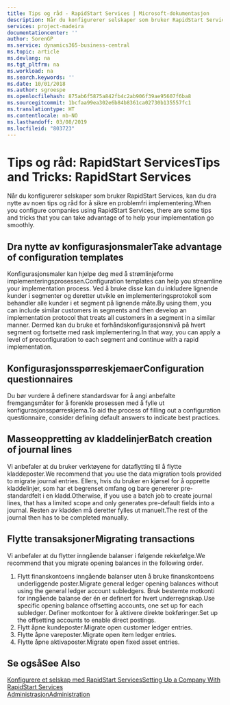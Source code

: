```yaml
---
title: Tips og råd - RapidStart Services | Microsoft-dokumentasjon
description: Når du konfigurerer selskaper som bruker RapidStart Services, kan du dra nytte av noen tips og råd for å sikre en problemfri implementering.
services: project-madeira
documentationcenter: ''
author: SorenGP
ms.service: dynamics365-business-central
ms.topic: article
ms.devlang: na
ms.tgt_pltfrm: na
ms.workload: na
ms.search.keywords: ''
ms.date: 10/01/2018
ms.author: sgroespe
ms.openlocfilehash: 875ab6f5875a842fb4c2ab906f39ae95607f6ba8
ms.sourcegitcommit: 1bcfaa99ea302e6b84b8361ca02730b135557fc1
ms.translationtype: HT
ms.contentlocale: nb-NO
ms.lasthandoff: 03/08/2019
ms.locfileid: "803723"
---
```

# <a name="tips-and-tricks-rapidstart-services"></a><span data-ttu-id="14ba2-103">Tips og råd: RapidStart Services</span><span class="sxs-lookup"><span data-stu-id="14ba2-103">Tips and Tricks: RapidStart Services</span></span>
<span data-ttu-id="14ba2-104">Når du konfigurerer selskaper som bruker RapidStart Services, kan du dra nytte av noen tips og råd for å sikre en problemfri implementering.</span><span class="sxs-lookup"><span data-stu-id="14ba2-104">When you configure companies using RapidStart Services, there are some tips and tricks that you can take advantage of to help your implementation go smoothly.</span></span>  

## <a name="take-advantage-of-configuration-templates"></a><span data-ttu-id="14ba2-105">Dra nytte av konfigurasjonsmaler</span><span class="sxs-lookup"><span data-stu-id="14ba2-105">Take advantage of configuration templates</span></span>  
<span data-ttu-id="14ba2-106">Konfigurasjonsmaler kan hjelpe deg med å strømlinjeforme implementeringsprosessen.</span><span class="sxs-lookup"><span data-stu-id="14ba2-106">Configuration templates can help you streamline your implementation process.</span></span> <span data-ttu-id="14ba2-107">Ved å bruke disse kan du inkludere lignende kunder i segmenter og deretter utvikle en implementeringsprotokoll som behandler alle kunder i et segment på lignende måte.</span><span class="sxs-lookup"><span data-stu-id="14ba2-107">By using them, you can include similar customers in segments and then develop an implementation protocol that treats all customers in a segment in a similar manner.</span></span> <span data-ttu-id="14ba2-108">Dermed kan du bruke et forhåndskonfigurasjonsnivå på hvert segment og fortsette med rask implementering.</span><span class="sxs-lookup"><span data-stu-id="14ba2-108">In that way, you can apply a level of preconfiguration to each segment and continue with a rapid implementation.</span></span>  

## <a name="configuration-questionnaires"></a><span data-ttu-id="14ba2-109">Konfigurasjonsspørreskjemaer</span><span class="sxs-lookup"><span data-stu-id="14ba2-109">Configuration questionnaires</span></span>  
<span data-ttu-id="14ba2-110">Du bør vurdere å definere standardsvar for å angi anbefalte fremgangsmåter for å forenkle prosessen med å fylle ut konfigurasjonsspørreskjema.</span><span class="sxs-lookup"><span data-stu-id="14ba2-110">To aid the process of filling out a configuration questionnaire, consider defining default answers to indicate best practices.</span></span>  

## <a name="batch-creation-of-journal-lines"></a><span data-ttu-id="14ba2-111">Masseoppretting av kladdelinjer</span><span class="sxs-lookup"><span data-stu-id="14ba2-111">Batch creation of journal lines</span></span>  
<span data-ttu-id="14ba2-112">Vi anbefaler at du bruker verktøyene for dataflytting til å flytte kladdeposter.</span><span class="sxs-lookup"><span data-stu-id="14ba2-112">We recommend that you use the data migration tools provided to migrate journal entries.</span></span> <span data-ttu-id="14ba2-113">Ellers, hvis du bruker en kjørsel for å opprette kladdelinjer, som har et begrenset omfang og bare genererer pre-standardfelt i en kladd.</span><span class="sxs-lookup"><span data-stu-id="14ba2-113">Otherwise, if you use a batch job to create journal lines, that has a limited scope and only generates pre-default fields into a journal.</span></span> <span data-ttu-id="14ba2-114">Resten av kladden må deretter fylles ut manuelt.</span><span class="sxs-lookup"><span data-stu-id="14ba2-114">The rest of the journal then has to be completed manually.</span></span>  

## <a name="migrating-transactions"></a><span data-ttu-id="14ba2-115">Flytte transaksjoner</span><span class="sxs-lookup"><span data-stu-id="14ba2-115">Migrating transactions</span></span>  
<span data-ttu-id="14ba2-116">Vi anbefaler at du flytter inngående balanser i følgende rekkefølge.</span><span class="sxs-lookup"><span data-stu-id="14ba2-116">We recommend that you migrate opening balances in the following order.</span></span>  

1.  <span data-ttu-id="14ba2-117">Flytt finanskontoens inngående balanser uten å bruke finanskontoens underliggende poster.</span><span class="sxs-lookup"><span data-stu-id="14ba2-117">Migrate general ledger opening balances without using the general ledger account subledgers.</span></span> <span data-ttu-id="14ba2-118">Bruk bestemte motkonti for inngående balanse der én er definert for hvert underregnskap.</span><span class="sxs-lookup"><span data-stu-id="14ba2-118">Use specific opening balance offsetting accounts, one set up for each subledger.</span></span> <span data-ttu-id="14ba2-119">Definer motkontoer for å aktivere direkte bokføringer.</span><span class="sxs-lookup"><span data-stu-id="14ba2-119">Set up the offsetting accounts to enable direct postings.</span></span>  
2.  <span data-ttu-id="14ba2-120">Flytt åpne kundeposter.</span><span class="sxs-lookup"><span data-stu-id="14ba2-120">Migrate open customer ledger entries.</span></span>  
3.  <span data-ttu-id="14ba2-121">Flytte åpne vareposter.</span><span class="sxs-lookup"><span data-stu-id="14ba2-121">Migrate open item ledger entries.</span></span>  
4.  <span data-ttu-id="14ba2-122">Flytte åpne aktivaposter.</span><span class="sxs-lookup"><span data-stu-id="14ba2-122">Migrate open fixed asset entries.</span></span>  

## <a name="see-also"></a><span data-ttu-id="14ba2-123">Se også</span><span class="sxs-lookup"><span data-stu-id="14ba2-123">See Also</span></span>  
[<span data-ttu-id="14ba2-124">Konfigurere et selskap med RapidStart Services</span><span class="sxs-lookup"><span data-stu-id="14ba2-124">Setting Up a Company With RapidStart Services</span></span>](admin-set-up-a-company-with-rapidstart.md)  
[<span data-ttu-id="14ba2-125">Administrasjon</span><span class="sxs-lookup"><span data-stu-id="14ba2-125">Administration</span></span>](admin-setup-and-administration.md)
